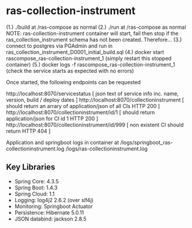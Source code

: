 # ras-collection-instrument

(1.) ./build at /ras-compose as normal
(2.) ./run at /ras-compose as normal
NOTE: ras-collection-instrument container will start, fail then stop if the ras_collection_instrument schema has not been created. Therefore...
(3.) connect to postgres via PGAdmin and run in ras_collection_instrument_D0001_initial_build.sql
(4.) docker start rascompose_ras-collection-instrument_1 (simply restart this stopped container)
(5.) docker logs -f rascompose_ras-collection-instrument_1 (check the service starts as expected with no errors)

Once started, the following endpoints can be requested

http://localhost:8070/servicestatus [ json text of service info inc. name, version, build / deploy dates ]
http://localhost:8070/collectioninstrument [ should return an arrary of application/json of all CIs HTTP 200 ]
http://localhost:8070/collectioninstrument/id/1 [ should return application/json for CI id 1 HTTP 200 ]
http://localhost:8070/collectioninstrument/id/999 [ non existent CI should return HTTP 404 ]

Application and springboot logs in container at
/logs/springboot_ras-collectioninstrument.log
/logs/ras-collectioninstrument.log

Key Libraries
-------------

  * Spring Core: 4.3.5
  * Spring Boot: 1.4.3
  * Spring Cloud: 1.1
  * Logging: log4j2 2.6.2 (over slf4j)
  * Monitoring: Springboot Actuator
  * Persistence: Hibernate 5.0.11
  * JSON databind: jackson 2.8.5
 
